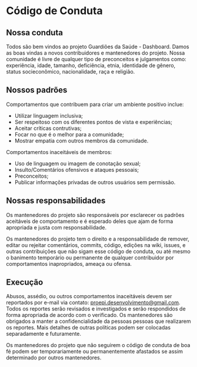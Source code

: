 # Código de Conduta

## Nossa conduta

Todos são bem vindos ao projeto Guardiões da Saúde - Dashboard. Damos as boas vindas a novos contribuidores e mantenedores do projeto. Nossa comunidade é
livre de qualquer tipo de preconceitos e julgamentos como: experiência, idade, tamanho, deficiência, etnia, identidade de gênero,
status socieconômico, nacionalidade, raça e religião.

## Nossos padrões

Comportamentos que contribuem para criar um ambiente positivo inclue:

- Utilizar linguagem inclusiva;
- Ser respeitoso com os diferentes pontos de vista e experiências;
- Aceitar críticas contrutivas;
- Focar no que é o melhor para a comunidade;
- Mostrar empatia com outros membros da comunidade.

Comportamentos inaceitáveis de membros:

- Uso de linguagem ou imagem de conotação sexual;
- Insulto/Comentários ofensivos e ataques pessoais;
- Preconceitos;
- Publicar informações privadas de outros usuários sem permissão.

## Nossas responsabilidades

Os mantenedores do projeto são responsáveis por esclarecer os padrões aceitáveis de comportamento e é esperado deles que ajam de
forma apropriada e justa com responsabilidade.

Os mantenedores do projeto tem o direito e a responsabilidade de remover, editar ou rejeitar comentários, commits, código,
edições na wiki, issues, e outras contribuições que não sigam esse código de conduta, ou até mesmo o banimento temporário ou
permanente de qualquer contribuidor por comportamentos inapropriados, ameaça ou ofensa.

## Execução

Abusos, assédio, ou outros comportamentos inaceitáveis devem ser reportados por e-mail via contato: proepi.desenvolvimento@gmail.com.
Todos os reportes serão revisados e investigados e serão respondidos de forma apropriada de acordo com o verificado. Os
mantenedores são obrigados a manter a confidencialidade da pessoas pessoas que realizarem os reportes. Mais detalhes de
outras políticas podem ser colocadas separadamente e futuramente.

Os mantenedores do projeto que não seguirem o código de conduta de boa fé podem ser temporariamente ou permanentemente
afastados se assim determinado por outros mantenedores.
